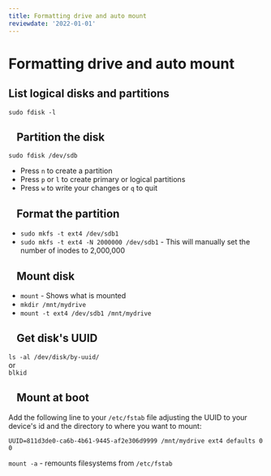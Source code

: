 ```yaml
---
title: Formatting drive and auto mount
reviewdate: '2022-01-01'
---
```


# Formatting drive and auto mount

<h2 id="bkmrk-list-logical-disks-a">List logical disks and partitions</h2>
<p id="bkmrk-sudo-fdisk--l"><code>sudo fdisk -l</code></p>
<h2 id="bkmrk-partition-the-disk">
<a id="bkmrk-" class="anchor" href="https://gist.github.com/keithmorris/b2aeec1ea947d4176a14c1c6a58bfc36#partition-the-disk" aria-hidden="true"><svg class="octicon octicon-link" viewbox="0 0 16 16" version="1.1" width="16" height="16" aria-hidden="true"></svg></a>Partition the disk</h2>
<p id="bkmrk-sudo-fdisk-%2Fdev%2Fsdb"><code>sudo fdisk /dev/sdb</code></p>
<ul id="bkmrk-press%C2%A0n%C2%A0to-create-a-">
<li>Press <code>n</code> to create a partition</li>
<li>Press <code>p</code> or <code>l</code> to create primary or logical partitions</li>
<li>Press <code>w</code> to write your changes or <code>q</code> to quit</li>
</ul>
<h2 id="bkmrk-format-the-partition">
<a id="bkmrk--0" class="anchor" href="https://gist.github.com/keithmorris/b2aeec1ea947d4176a14c1c6a58bfc36#format-the-partition" aria-hidden="true"><svg class="octicon octicon-link" viewbox="0 0 16 16" version="1.1" width="16" height="16" aria-hidden="true"></svg></a>Format the partition</h2>
<ul id="bkmrk-sudo-mkfs--t-ext4-%2Fd">
<li><code>sudo mkfs -t ext4 /dev/sdb1</code></li>
<li>
<code>sudo mkfs -t ext4 -N 2000000 /dev/sdb1</code> - This will manually set the number of inodes to 2,000,000</li>
</ul>
<h2 id="bkmrk-mount-disk">
<a id="bkmrk--1" class="anchor" href="https://gist.github.com/keithmorris/b2aeec1ea947d4176a14c1c6a58bfc36#mount-disk" aria-hidden="true"><svg class="octicon octicon-link" viewbox="0 0 16 16" version="1.1" width="16" height="16" aria-hidden="true"></svg></a>Mount disk</h2>
<ul id="bkmrk-mount%C2%A0--shows-what-i">
<li>
<code>mount</code> - Shows what is mounted</li>
<li><code>mkdir /mnt/mydrive</code></li>
<li><code>mount -t ext4 /dev/sdb1 /mnt/mydrive</code></li>
</ul>
<h2 id="bkmrk-get-disk%27s-uuid">
<a id="bkmrk--2" class="anchor" href="https://gist.github.com/keithmorris/b2aeec1ea947d4176a14c1c6a58bfc36#get-disks-uuid" aria-hidden="true"><svg class="octicon octicon-link" viewbox="0 0 16 16" version="1.1" width="16" height="16" aria-hidden="true"></svg></a>Get disk's UUID</h2>
<p id="bkmrk-ls--al-%2Fdev%2Fdisk%2Fby-"><code>ls -al /dev/disk/by-uuid/</code><br>or<br><code>blkid</code></p>
<h2 id="bkmrk-mount-at-boot">
<a id="bkmrk--3" class="anchor" href="https://gist.github.com/keithmorris/b2aeec1ea947d4176a14c1c6a58bfc36#mount-at-boot" aria-hidden="true"><svg class="octicon octicon-link" viewbox="0 0 16 16" version="1.1" width="16" height="16" aria-hidden="true"></svg></a>Mount at boot</h2>
<p id="bkmrk-add-the-following-li">Add the following line to your <code>/etc/fstab</code> file adjusting the UUID to your device's id and the directory to where you want to mount:</p>
<p id="bkmrk-uuid%3D811d3de0-ca6b-4"><code>UUID=811d3de0-ca6b-4b61-9445-af2e306d9999 /mnt/mydrive ext4 defaults 0 0</code></p>
<p id="bkmrk-mount--a%C2%A0--remounts-"><code>mount -a</code> - remounts filesystems from <code>/etc/fstab</code></p>